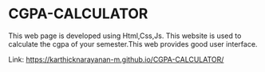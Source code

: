 # CGPA-CALCULATOR

This web page is developed using Html,Css,Js.
This website is used to calculate the cgpa of your semester.This web provides good user interface.


Link: https://karthicknarayanan-m.github.io/CGPA-CALCULATOR/
